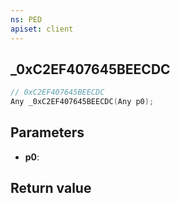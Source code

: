 ```yaml
---
ns: PED
apiset: client
---
```

## _0xC2EF407645BEECDC

```c
// 0xC2EF407645BEECDC
Any _0xC2EF407645BEECDC(Any p0);
```


## Parameters
* **p0**:

## Return value


